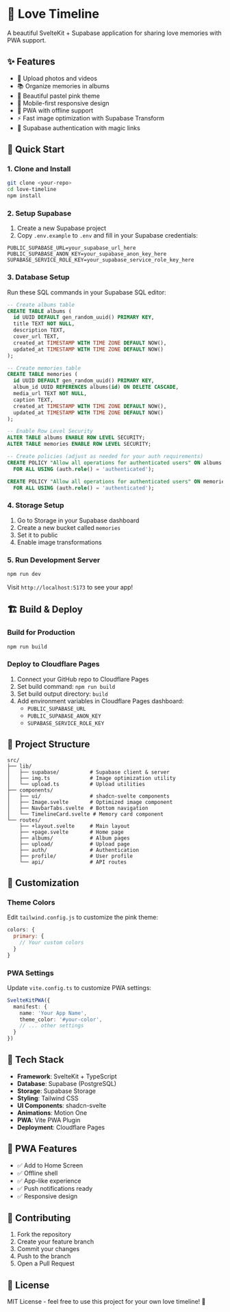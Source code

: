 # 💖 Love Timeline

A beautiful SvelteKit + Supabase application for sharing love memories with PWA support.

## ✨ Features

- 📸 Upload photos and videos
- 📚 Organize memories in albums
- 💖 Beautiful pastel pink theme
- 📱 Mobile-first responsive design
- 🔄 PWA with offline support
- ⚡ Fast image optimization with Supabase Transform
- 🔐 Supabase authentication with magic links

## 🚀 Quick Start

### 1. Clone and Install

```bash
git clone <your-repo>
cd love-timeline
npm install
```

### 2. Setup Supabase

1. Create a new Supabase project
2. Copy `.env.example` to `.env` and fill in your Supabase credentials:

```env
PUBLIC_SUPABASE_URL=your_supabase_url_here
PUBLIC_SUPABASE_ANON_KEY=your_supabase_anon_key_here
SUPABASE_SERVICE_ROLE_KEY=your_supabase_service_role_key_here
```

### 3. Database Setup

Run these SQL commands in your Supabase SQL editor:

```sql
-- Create albums table
CREATE TABLE albums (
  id UUID DEFAULT gen_random_uuid() PRIMARY KEY,
  title TEXT NOT NULL,
  description TEXT,
  cover_url TEXT,
  created_at TIMESTAMP WITH TIME ZONE DEFAULT NOW(),
  updated_at TIMESTAMP WITH TIME ZONE DEFAULT NOW()
);

-- Create memories table
CREATE TABLE memories (
  id UUID DEFAULT gen_random_uuid() PRIMARY KEY,
  album_id UUID REFERENCES albums(id) ON DELETE CASCADE,
  media_url TEXT NOT NULL,
  caption TEXT,
  created_at TIMESTAMP WITH TIME ZONE DEFAULT NOW(),
  updated_at TIMESTAMP WITH TIME ZONE DEFAULT NOW()
);

-- Enable Row Level Security
ALTER TABLE albums ENABLE ROW LEVEL SECURITY;
ALTER TABLE memories ENABLE ROW LEVEL SECURITY;

-- Create policies (adjust as needed for your auth requirements)
CREATE POLICY "Allow all operations for authenticated users" ON albums
  FOR ALL USING (auth.role() = 'authenticated');

CREATE POLICY "Allow all operations for authenticated users" ON memories
  FOR ALL USING (auth.role() = 'authenticated');
```

### 4. Storage Setup

1. Go to Storage in your Supabase dashboard
2. Create a new bucket called `memories`
3. Set it to public
4. Enable image transformations

### 5. Run Development Server

```bash
npm run dev
```

Visit `http://localhost:5173` to see your app!

## 🏗️ Build & Deploy

### Build for Production

```bash
npm run build
```

### Deploy to Cloudflare Pages

1. Connect your GitHub repo to Cloudflare Pages
2. Set build command: `npm run build`
3. Set build output directory: `build`
4. Add environment variables in Cloudflare Pages dashboard:
   - `PUBLIC_SUPABASE_URL`
   - `PUBLIC_SUPABASE_ANON_KEY`
   - `SUPABASE_SERVICE_ROLE_KEY`

## 📁 Project Structure

```
src/
├── lib/
│   ├── supabase/          # Supabase client & server
│   ├── img.ts             # Image optimization utility
│   └── upload.ts          # Upload utilities
├── components/
│   ├── ui/                # shadcn-svelte components
│   ├── Image.svelte       # Optimized image component
│   ├── NavbarTabs.svelte  # Bottom navigation
│   └── TimelineCard.svelte # Memory card component
└── routes/
    ├── +layout.svelte     # Main layout
    ├── +page.svelte       # Home page
    ├── albums/            # Album pages
    ├── upload/            # Upload page
    ├── auth/              # Authentication
    ├── profile/           # User profile
    └── api/               # API routes
```

## 🎨 Customization

### Theme Colors

Edit `tailwind.config.js` to customize the pink theme:

```js
colors: {
  primary: {
    // Your custom colors
  }
}
```

### PWA Settings

Update `vite.config.ts` to customize PWA settings:

```ts
SvelteKitPWA({
  manifest: {
    name: 'Your App Name',
    theme_color: '#your-color',
    // ... other settings
  }
})
```

## 🔧 Tech Stack

- **Framework**: SvelteKit + TypeScript
- **Database**: Supabase (PostgreSQL)
- **Storage**: Supabase Storage
- **Styling**: Tailwind CSS
- **UI Components**: shadcn-svelte
- **Animations**: Motion One
- **PWA**: Vite PWA Plugin
- **Deployment**: Cloudflare Pages

## 📱 PWA Features

- ✅ Add to Home Screen
- ✅ Offline shell
- ✅ App-like experience
- ✅ Push notifications ready
- ✅ Responsive design

## 🤝 Contributing

1. Fork the repository
2. Create your feature branch
3. Commit your changes
4. Push to the branch
5. Open a Pull Request

## 📄 License

MIT License - feel free to use this project for your own love timeline! 💖
